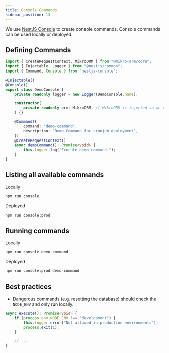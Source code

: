 ```yaml
---
title: Console Commands
sidebar_position: 13
---
```


We use [NestJS Console](https://github.com/Pop-Code/nestjs-console) to create console commands. Console commands can be used locally or deployed.

## Defining Commands

```ts title="Demo console command"
import { CreateRequestContext, MikroORM } from "@mikro-orm/core";
import { Injectable, Logger } from "@nestjs/common";
import { Command, Console } from "nestjs-console";

@Injectable()
@Console()
export class DemoConsole {
    private readonly logger = new Logger(DemoConsole.name);

    constructor(
        private readonly orm: MikroORM, // MikroORM is injected so we can use the request context
    ) {}

    @Command({
        command: "demo-command",
        description: "Demo-Command for cronjob-deployment",
    })
    @CreateRequestContext()
    async demoCommand(): Promise<void> {
        this.logger.log("Execute demo-command.");
    }
}
```

## Listing all available commands

Locally

```bash
npm run console
```

Deployed

```bash
npm run console:prod
```

## Running commands

Locally

```bash
npm run console demo-command
```

Deployed

```bash
npm run console:prod demo-command
```

## Best practices

-   Dangerous commands (e.g. resetting the database) should check the `NODE_ENV` and only run locally.

```ts
async execute(): Promise<void> {
    if (process.env.NODE_ENV !== "development") {
        this.logger.error("Not allowed in production environments");
        process.exit(1);
    }

    // ...
}
```
